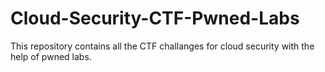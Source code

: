 # Cloud-Security-CTF-Pwned-Labs
This repository contains all the CTF challanges for cloud security with the help of pwned labs.
